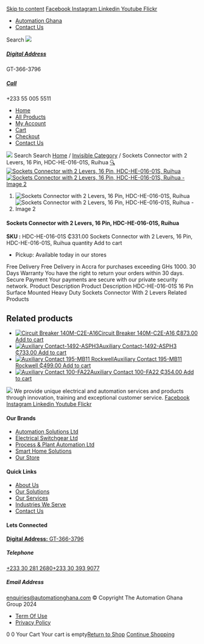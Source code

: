 [Skip to content](https://store.automationghana.com/product/sockets-connector-with-2-levers-16-pin-hdc-he-016-01s-ruihua/#content)
[ Facebook ](https://www.facebook.com/automationgh/) [ Instagram ](https://www.instagram.com/automationgh/) [ Linkedin ](https://www.linkedin.com/company/the-automation-ghana-limited/) [ Youtube ](https://www.youtube.com/channel/UCurrRDUSm5oIW39VXjn1u0w) [ Flickr ](https://www.flickr.com/photos/181794037@N07/)
  * [ Automation Ghana ](https://automationghana.com)
  * [ Contact Us ](https://store.automationghana.com/contact/)


Search
[ ![](https://store.automationghana.com/wp-content/uploads/2024/04/Website-TAGG-Logo-BLUE.png) ](https://store.automationghana.com/)
[ ](https://maps.app.goo.gl/m4xeaagWCNbLk4jM6)
#####  [ Digital Address ](https://maps.app.goo.gl/m4xeaagWCNbLk4jM6)
GT-366-3796 
[ ](tel:+233550055511)
#####  [ Call ](tel:+233550055511)
+233 55 005 5511 
  * [Home](https://store.automationghana.com/)
  * [All Products](https://store.automationghana.com/shop/)
  * [My Account](https://store.automationghana.com/my-account/)
  * [Cart](https://store.automationghana.com/cart/)
  * [Checkout](https://store.automationghana.com/checkout/)
  * [Contact Us](https://store.automationghana.com/contact/)


[![](https://store.automationghana.com/wp-content/uploads/2024/04/AutomationGhana_logo_white.png)](https://store.automationghana.com)
Search
Search
[Home](https://store.automationghana.com) / [Invisible Category](https://store.automationghana.com/product-category/invisible-category/) / Sockets Connector with 2 Levers, 16 Pin, HDC-HE-016-01S, Ruihua
[🔍](https://store.automationghana.com/product/sockets-connector-with-2-levers-16-pin-hdc-he-016-01s-ruihua/)
[![Sockets Connector with 2 Levers, 16 Pin, HDC-HE-016-01S, Ruihua](https://store.automationghana.com/wp-content/uploads/2024/10/PlugSocket-Connector-HDC-HE-016-01S-Ruihua.jpg)](https://store.automationghana.com/wp-content/uploads/2024/10/PlugSocket-Connector-HDC-HE-016-01S-Ruihua.jpg)
[![Sockets Connector with 2 Levers, 16 Pin, HDC-HE-016-01S, Ruihua - Image 2](https://store.automationghana.com/wp-content/uploads/2024/10/PlugSocket-Connector-HDC-HE-016-01S-Ruihua.jpg)](https://store.automationghana.com/wp-content/uploads/2024/10/PlugSocket-Connector-HDC-HE-016-01S-Ruihua.jpg)
  1. ![Sockets Connector with 2 Levers, 16 Pin, HDC-HE-016-01S, Ruihua](https://store.automationghana.com/wp-content/uploads/2024/10/PlugSocket-Connector-HDC-HE-016-01S-Ruihua-100x100.jpg)
  2. ![Sockets Connector with 2 Levers, 16 Pin, HDC-HE-016-01S, Ruihua - Image 2](https://store.automationghana.com/wp-content/uploads/2024/10/PlugSocket-Connector-HDC-HE-016-01S-Ruihua-100x100.jpg)


####  Sockets Connector with 2 Levers, 16 Pin, HDC-HE-016-01S, Ruihua 
**SKU :** HDC-HE-016-01S 
₵331.00
Sockets Connector with 2 Levers, 16 Pin, HDC-HE-016-01S, Ruihua quantity
Add to cart
  * Pickup: Available today in our stores


Free Delivery 
Free Delivery in Accra for purchases exceeding GHs 1000. 
30 Days Warranty 
You have the right to return your orders within 30 days. 
Secure Payment 
Your payments are secure with our private security network. 
Product Description
Product Description
HDC-HE-016-01S 16 Pin Surface Mounted Heavy Duty Sockets Connector With 2 Levers
Related Products 
## Related products
  * [![Circuit Breaker 140M-C2E-A16](https://store.automationghana.com/wp-content/uploads/2020/12/140M-C2E-A16-300x300.jpg)Circuit Breaker 140M-C2E-A16 ₵873.00 ](https://store.automationghana.com/product/circuit-breaker-140m-c2e-a16/)
[Add to cart](https://store.automationghana.com/product/sockets-connector-with-2-levers-16-pin-hdc-he-016-01s-ruihua/?add-to-cart=2979)
  * [![Auxiliary Contact-1492-ASPH3](https://store.automationghana.com/wp-content/uploads/2020/12/1492-ASPH3-300x300.jpg)Auxiliary Contact-1492-ASPH3 ₵733.00 ](https://store.automationghana.com/product/auxiliary-contact-1492-asph3/)
[Add to cart](https://store.automationghana.com/product/sockets-connector-with-2-levers-16-pin-hdc-he-016-01s-ruihua/?add-to-cart=2967)
  * [![Auxiliary Contact 195-MB11 Rockwell](https://store.automationghana.com/wp-content/uploads/2020/11/MB11-300x300.jpg)Auxiliary Contact 195-MB11 Rockwell ₵499.00 ](https://store.automationghana.com/product/auxiliary-contact-195-mb11/)
[Add to cart](https://store.automationghana.com/product/sockets-connector-with-2-levers-16-pin-hdc-he-016-01s-ruihua/?add-to-cart=2946)
  * [![Auxiliary Contact 100-FA22](https://store.automationghana.com/wp-content/uploads/2020/11/100-FA22-e1624027345370.jpg)Auxiliary Contact 100-FA22 ₵354.00 ](https://store.automationghana.com/product/auxiliary-contact-100-fa22-rockwell/)
[Add to cart](https://store.automationghana.com/product/sockets-connector-with-2-levers-16-pin-hdc-he-016-01s-ruihua/?add-to-cart=2935)


![](https://store.automationghana.com/wp-content/uploads/2024/04/AutomationGhana_logo_white.png)
We provide unique electrical and automation services and products through innovation, training and exceptional customer service.
[ Facebook ](https://www.facebook.com/automationgh/) [ Instagram ](https://www.instagram.com/automationgh/) [ Linkedin ](https://www.linkedin.com/company/the-automation-ghana-limited/) [ Youtube ](https://www.youtube.com/channel/UCurrRDUSm5oIW39VXjn1u0w) [ Flickr ](https://www.flickr.com/photos/181794037@N07/)
#### Our Brands
  * [ Automation Solutions Ltd ](https://store.automationghana.com/product/sockets-connector-with-2-levers-16-pin-hdc-he-016-01s-ruihua/)
  * [ Electrical Switchgear Ltd ](https://store.automationghana.com/product/sockets-connector-with-2-levers-16-pin-hdc-he-016-01s-ruihua/)
  * [ Process & Plant Automation Ltd ](https://store.automationghana.com/product/sockets-connector-with-2-levers-16-pin-hdc-he-016-01s-ruihua/)
  * [ Smart Home Solutions ](https://store.automationghana.com/product/sockets-connector-with-2-levers-16-pin-hdc-he-016-01s-ruihua/)
  * [ Our Store ](https://store.automationghana.com/product/sockets-connector-with-2-levers-16-pin-hdc-he-016-01s-ruihua/)


#### Quick Links
  * [ About Us ](https://store.automationghana.com/product/sockets-connector-with-2-levers-16-pin-hdc-he-016-01s-ruihua/)
  * [ Our Solutions ](https://store.automationghana.com/product/sockets-connector-with-2-levers-16-pin-hdc-he-016-01s-ruihua/)
  * [ Our Services ](https://store.automationghana.com/product/sockets-connector-with-2-levers-16-pin-hdc-he-016-01s-ruihua/)
  * [ Industries We Serve ](https://store.automationghana.com/product/sockets-connector-with-2-levers-16-pin-hdc-he-016-01s-ruihua/)
  * [ Contact Us ](https://store.automationghana.com/product/sockets-connector-with-2-levers-16-pin-hdc-he-016-01s-ruihua/)


#### Lets Connected
[**Digital Address:** GT-366-3796](https://maps.app.goo.gl/m4xeaagWCNbLk4jM6)
#####  Telephone 
[ +233 30 281 2680](tel:+233302812680)[+233 30 393 9077](https://store.automationghana.com/product/sockets-connector-with-2-levers-16-pin-hdc-he-016-01s-ruihua/+233303939077)
#####  Email Address 
enquiries@automationghana.com 
© Copyright The Automation Ghana Group 2024
  * [ Term Of Use ](https://store.automationghana.com/product/sockets-connector-with-2-levers-16-pin-hdc-he-016-01s-ruihua/)
  * [ Privacy Policy ](https://store.automationghana.com/product/sockets-connector-with-2-levers-16-pin-hdc-he-016-01s-ruihua/)


0
0
Your Cart
Your cart is empty[Return to Shop](https://store.automationghana.com/shop/)
[Continue Shopping](https://store.automationghana.com/product/sockets-connector-with-2-levers-16-pin-hdc-he-016-01s-ruihua/)
